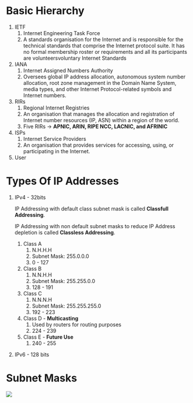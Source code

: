 # Basic Hierarchy
1. IETF
    1. Internet Engineering Task Force
    2. A standards organisation for the Internet and is responsible for the technical standards that comprise the Internet protocol suite. It has no formal membership roster or requirements and all its participants are volunteersvoluntary Internet Standards
2. IANA
    1. Internet Assigned Numbers Authority
    2. Oversees global IP address allocation, autonomous system number allocation, root zone management in the Domain Name System, media types, and other Internet Protocol-related symbols and Internet numbers.
3. RIRs
    1. Regional Internet Registries
    2. An organisation that manages the allocation and registration of Internet number resources (IP, ASN) within a region of the world.
    3. Five RIRs → **APNIC, ARIN, RIPE NCC, LACNIC, and AFRINIC**
4. ISPs
    1. Internet Service Providers
    2. An organisation that provides services for accessing, using, or participating in the Internet.
5. User

# Types Of IP Addresses
1. IPv4 - 32bits
    
    IP Addressing with default class subnet mask is called **Classfull Addressing**.
    
    IP Addressing with non default subnet masks to reduce IP Address depletion is called **Classless Addressing**.
    
    1. Class A 
        1. N.H.H.H
        2. Subnet Mask: 255.0.0.0
        3. 0 - 127
    2. Class B
        1. N.N.H.H
        2. Subnet Mask: 255.255.0.0
        3. 128 - 191
    3. Class C
        1. N.N.N.H
        2. Subnet Mask: 255.255.255.0
        3. 192 - 223
    4. Class D - **Multicasting**
        1. Used by routers for routing purposes
        2. 224 - 239
    5. Class E - **Future Use**
        1. 240 - 255
2. IPv6 - 128 bits

# Subnet Masks
![](https://www.tutorialspoint.com/ipv4/images/class_a_subnets.jpg)
